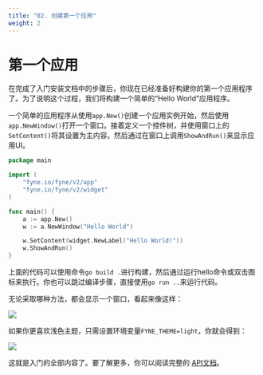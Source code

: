 ```yaml
---
title: "02. 创建第一个应用"
weight: 2
---
```


# 第一个应用

在完成了入门安装文档中的步骤后，你现在已经准备好构建你的第一个应用程序了。为了说明这个过程，我们将构建一个简单的“Hello World”应用程序。

一个简单的应用程序从使用`app.New()`创建一个应用实例开始，然后使用`app.NewWindow()`打开一个窗口。接着定义一个控件树，并使用窗口上的`SetContent()`将其设置为主内容。然后通过在窗口上调用`ShowAndRun()`来显示应用UI。

```go
package main

import (
	"fyne.io/fyne/v2/app"
	"fyne.io/fyne/v2/widget"
)

func main() {
	a := app.New()
	w := a.NewWindow("Hello World")

	w.SetContent(widget.NewLabel("Hello World!"))
	w.ShowAndRun()
}
```

上面的代码可以使用命令`go build .`进行构建，然后通过运行hello命令或双击图标来执行。你也可以跳过编译步骤，直接使用`go run ..`来运行代码。

无论采取哪种方法，都会显示一个窗口，看起来像这样：

![](https://cdn.jsdelivr.net/gh/poloxue/images@gofyne/started/hello-dark.png)

如果你更喜欢浅色主题，只需设置环境变量`FYNE_THEME=light`，你就会得到：

![](https://cdn.jsdelivr.net/gh/poloxue/images@gofyne/started/hello-light.png)

这就是入门的全部内容了。要了解更多，你可以阅读完整的 [API文档](https://docs.fyne.io/api)。

